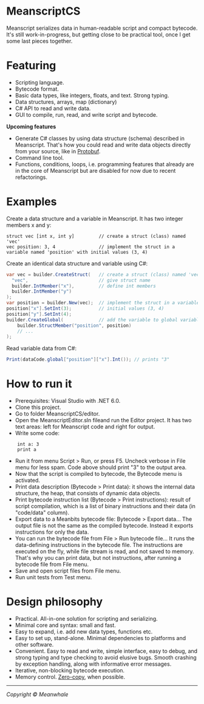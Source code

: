 # MeanscriptCS

Meanscript serializes data in human-readable script and compact bytecode. It's still work-in-progress,
but getting close to be practical tool, once I get some last pieces together.

# Featuring

- Scripting language.
- Bytecode format.
- Basic data types, like integers, floats, and text. Strong typing.
- Data structures, arrays, map (dictionary)
- C# API to read and write data.
- GUI to compile, run, read, and write script and bytecode.

<b>Upcoming features</b>

- Generate C# classes by using data structure (schema) described in Meanscript. That's how you could read and write
data objects directly from your source, like in <a href=https://en.wikipedia.org/wiki/Protocol_Buffers>Protobuf</a>.
- Command line tool.
- Functions, conditions, loops, i.e. programming features that already are in the core of Meanscript but are disabled for now due to recent refactorings. 

# Examples

Create a data structure and a variable in Meanscript. It has two integer members x and y:

```
struct vec [int x, int y]         // create a struct (class) named 'vec'
vec position: 3, 4                // implement the struct in a variable named 'position' with initial values (3, 4)
```

Create an identical data structure and variable using C#:

```cs
var vec = builder.CreateStruct(   // create a struct (class) named 'vec'
  "vec",                          // give struct name
  builder.IntMember("x"),         // define int members
  builder.IntMember("y")
);
var position = builder.New(vec);  // implement the struct in a variable named 'position'
position["x"].SetInt(3);          // initial values (3, 4)
position["y"].SetInt(4);
builder.CreateGlobal(             // add the variable to global variables
    builder.StructMember("position", position)
    // ...
);
```

Read variable data from C#:

```cs
Print(dataCode.global["position"]["x"].Int()); // prints "3"
```

# How to run it

- Prerequisites: Visual Studio with .NET 6.0.
- Clone this project.
- Go to folder MeanscriptCS/editor.
- Open the MeanscriptEditor.sln fileand run the Editor project. It has two text areas: left for Meanscript code and right for output.
- Write some code:
```
	int a: 3
	print a
```
- Run it from menu Script > Run, or press F5. Uncheck verbose in File menu for less spam. Code above should print "3" to the output area.
- Now that the script is compiled to bytecode, the Bytecode menu is activated.
- Print data description (Bytecode > Print data): it shows the internal data structure, the heap, that consists of dynamic data objects.
- Print bytecode instruction list (Bytecode > Print instructions): result of script compilation, which is a list of binary instructions and their data (in "code/data" column).
- Export data to a Meanbits bytecode file: Bytecode > Export data... The output file is not the same as the compiled bytecode. Instead it exports instructions for only the data.
- You can run the bytecode file from File > Run bytecode file... It runs the data-defining instructions in the bytecode file. The instructions are executed on the fly, while file stream is read, and not saved to memory. That's why you can print data, but not instructions, after running a bytecode file from File menu.
- Save and open script files from File menu.
- Run unit tests from Test menu.


# Design philosophy

- Practical. All-in-one solution for scripting and serializing.
- Minimal core and syntax: small and fast.
- Easy to expand, i.e. add new data types, functions etc.
- Easy to set up, stand-alone. Minimal dependencies to platforms and other software.
- Convenient. Easy to read and write, simple interface, easy to debug, and strong typing and type checking to avoid elusive bugs. Smooth crashing by exception handling, along with informative error messages.
- Iterative, non-blocking bytecode execution.
- Memory control. <a href=https://en.wikipedia.org/wiki/Zero-copy>Zero-copy</a>, when possible.

<!--swiss army knife, “opposite of domain-specific language (DSL)”, the one tool to all data serialization needs in a project.
no need to have multiple tools and languages in addition to source code.
known limitations: not going to overcome things like source code language’s own serialization. Not a tool for executable scripts… yet.

Architecture

komponentit

How to run project
-->

---

<i>Copyright &copy; Meanwhale</i>
